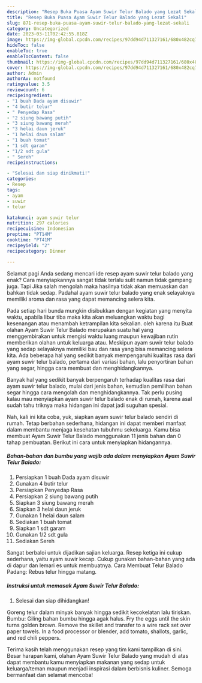 ```yaml
---
description: "Resep Buka Puasa Ayam Suwir Telur Balado yang Lezat Sekali"
title: "Resep Buka Puasa Ayam Suwir Telur Balado yang Lezat Sekali"
slug: 871-resep-buka-puasa-ayam-suwir-telur-balado-yang-lezat-sekali
category: Uncategorized
date: 2023-03-11T02:42:55.818Z
image: https://img-global.cpcdn.com/recipes/97dd94d711327161/680x482cq70/ayam-suwir-telur-balado-foto-resep-utama.jpg
hideToc: false
enableToc: true
enableTocContent: false
thumbnail: https://img-global.cpcdn.com/recipes/97dd94d711327161/680x482cq70/ayam-suwir-telur-balado-foto-resep-utama.jpg
cover: https://img-global.cpcdn.com/recipes/97dd94d711327161/680x482cq70/ayam-suwir-telur-balado-foto-resep-utama.jpg
author: Admin
authorAv: notfound
ratingvalue: 3.5
reviewcount: 6
recipeingredient:
- "1 buah Dada ayam disuwir"
- "4 butir telur"
- " Penyedap Rasa"
- "2 siung bawang putih"
- "3 siung bawang merah"
- "3 helai daun jeruk"
- "1 helai daun salam"
- "1 buah tomat"
- "1 sdt garam"
- "1/2 sdt gula"
- " Sereh"
recipeinstructions:

- "Selesai dan siap dinikmati!"
categories:
- Resep
tags:
- ayam
- suwir
- telur

katakunci: ayam suwir telur 
nutrition: 297 calories
recipecuisine: Indonesian
preptime: "PT14M"
cooktime: "PT41M"
recipeyield: "2"
recipecategory: Dinner

---
```



Selamat pagi Anda sedang mencari ide resep ayam suwir telur balado yang enak? Cara menyiapkannya sangat tidak terlalu sulit namun tidak gampang juga. Tapi Jika salah mengolah maka hasilnya tidak akan memuaskan dan bahkan tidak sedap. Padahal ayam suwir telur balado yang enak selayaknya memiliki aroma dan rasa yang dapat memancing selera kita.


Pada setiap hari bunda mungkin disibukkan dengan kegiatan yang menyita waktu, apabila libur tiba maka kita akan meluangkan waktu bagi kesenangan atau menambah ketrampilan kita sekalian. oleh karena itu Buat olahan Ayam Suwir Telur Balado merupakan suatu hal yang menggembirakan untuk mengisi waktu luang maupun kewajiban rutin memberikan olahan untuk keluarga atau. Meskipun ayam suwir telur balado yang sedap selayaknya memiliki bau dan rasa yang bisa memancing selera kita. Ada beberapa hal yang sedikit banyak mempengaruhi kualitas rasa dari ayam suwir telur balado, pertama dari variasi bahan, lalu penyortiran bahan yang segar, hingga cara membuat dan menghidangkannya.

Banyak hal yang sedikit banyak berpengaruh terhadap kualitas rasa dari ayam suwir telur balado, mulai dari jenis bahan, kemudian pemilihan bahan segar hingga cara mengolah dan menghidangkannya. Tak perlu pusing kalau mau menyiapkan ayam suwir telur balado enak di rumah, karena asal sudah tahu triknya maka hidangan ini dapat jadi suguhan spesial.


Nah, kali ini kita coba, yuk, siapkan ayam suwir telur balado sendiri di rumah. Tetap berbahan sederhana, hidangan ini dapat memberi manfaat dalam membantu menjaga kesehatan tubuhmu sekeluarga. Kamu bisa membuat Ayam Suwir Telur Balado menggunakan 11 jenis bahan dan 0 tahap pembuatan. Berikut ini cara untuk menyiapkan hidangannya.

<!--inarticleads1-->

##### Bahan-bahan dan bumbu yang wajib ada dalam menyiapkan Ayam Suwir Telur Balado:

1. Persiapkan 1 buah Dada ayam disuwir
1. Gunakan 4 butir telur
1. Persiapkan  Penyedap Rasa
1. Persiapkan 2 siung bawang putih
1. Siapkan 3 siung bawang merah
1. Siapkan 3 helai daun jeruk
1. Gunakan 1 helai daun salam
1. Sediakan 1 buah tomat
1. Siapkan 1 sdt garam
1. Gunakan 1/2 sdt gula
1. Sediakan  Sereh


Sangat berbaloi untuk dijadikan sajian keluarga. Resep ketiga ini cukup sederhana, yaitu ayam suwir kecap. Cukup gunakan bahan-bahan yang ada di dapur dan lemari es untuk membuatnya. Cara Membuat Telur Balado Padang: Rebus telur hingga matang. 

<!--inarticleads2-->

##### Instruksi untuk memasak Ayam Suwir Telur Balado:


1. Selesai dan siap dihidangkan!

Goreng telur dalam minyak banyak hingga sedikit kecokelatan lalu tiriskan. Bumbu: Giling bahan bumbu hingga agak halus. Fry the eggs until the skin turns golden brown. Remove the skillet and transfer to a wire rack set over paper towels. In a food processor or blender, add tomato, shallots, garlic, and red chili peppers. 

Terima kasih telah menggunakan resep yang tim kami tampilkan di sini. Besar harapan kami, olahan Ayam Suwir Telur Balado yang mudah di atas dapat membantu kamu menyiapkan makanan yang sedap untuk keluarga/teman maupun menjadi inspirasi dalam berbisnis kuliner. Semoga bermanfaat dan selamat mencoba!
